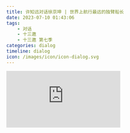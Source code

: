 ```yaml
---
title: 许知远对话徐京坤 | 世界上航行最远的独臂船长
date: 2023-07-10 01:43:06
tags:
    - 对话
    - 十三邀
    - 十三邀 第七季
categories: dialog
timeline: dialog
icon: /images/icon/icon-dialog.svg
---
```


<div class="video-container">
    <iframe frameborder="0" src="https://v.qq.com/txp/iframe/player.html?vid=m0046oiq7iu" allowFullScreen="true"></iframe>
</div>

